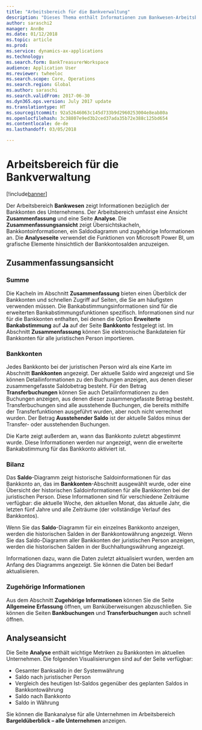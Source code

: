 ```yaml
---
title: "Arbeitsbereich für die Bankverwaltung"
description: "Dieses Thema enthält Informationen zum Bankwesen-Arbeitsbereich. Der Arbeitsbereich zeigt Informationen hinsichtlich der Bankkonten des Unternehmens und enthält eine Zusammenfassungsansicht und eine Analyseseite. Die Zusammenfassungsansicht zeigt Übersichtskacheln, Bankkontoinformationen, ein Saldodiagramm und zugehörige Informationen an. Die Analyseseite verwendet die Funktionen von Microsoft Power BI, um grafische Elemente hinsichtlich der Bankkontosalden anzuzeigen."
author: saraschi2
manager: AnnBe
ms.date: 01/12/2018
ms.topic: article
ms.prod: 
ms.service: dynamics-ax-applications
ms.technology: 
ms.search.form: BankTreasurerWorkspace
audience: Application User
ms.reviewer: twheeloc
ms.search.scope: Core, Operations
ms.search.region: Global
ms.author: saraschi
ms.search.validFrom: 2017-06-30
ms.dyn365.ops.version: July 2017 update
ms.translationtype: HT
ms.sourcegitcommit: 92a52646063c145d733b9d2960253004e8eab80a
ms.openlocfilehash: 3c38807e9ed3b2ced37ada35b72e388c125bd654
ms.contentlocale: de-de
ms.lasthandoff: 03/05/2018

---
```

# <a name="bank-management-workspace"></a>Arbeitsbereich für die Bankverwaltung

[!include[banner](../includes/banner.md)]

Der Arbeitsbereich **Bankwesen** zeigt Informationen bezüglich der Bankkonten des Unternehmens. Der Arbeitsbereich umfasst eine Ansicht **Zusammenfassung** und eine Seite **Analyse**. Die **Zusammenfassungsansicht** zeigt Übersichtskacheln, Bankkontoinformationen, ein Saldodiagramm und zugehörige Informationen an. Die **Analyseseite** verwendet die Funktionen von Microsoft Power BI, um grafische Elemente hinsichtlich der Bankkontosalden anzuzeigen.

## <a name="summary-view"></a>Zusammenfassungsansicht

### <a name="summary"></a>Summe

Die Kacheln im Abschnitt **Zusammenfassung** bieten einen Überblick der Bankkonten und schnellen Zugriff auf Seiten, die Sie am häufigsten verwenden müssen. Die Bankabstimmungsinformationen sind für die erweiterten Bankabstimmungsfunktionen spezifisch. Informationen sind nur für die Bankkonten enthalten, bei denen die Option **Erweiterte Bankabstimmung** auf **Ja** auf der Seite **Bankkonto** festgelegt ist. Im Abschnitt **Zusammenfassung** können Sie elektronische Bankdateien für Bankkonten für alle juristischen Person importieren.

### <a name="bank-accounts"></a>Bankkonten

Jedes Bankkonto bei der juristischen Person wird als eine Karte im Abschnitt **Bankkonten** angezeigt. Der aktuelle Saldo wird angezeigt und Sie können Detailinformationen zu den Buchungen anzeigen, aus denen dieser zusammengefasste Saldobetrag besteht. Für den Betrag **Transferbuchungen** können Sie auch Detailinformationen zu den Buchungen anzeigen, aus denen dieser zusammengefasste Betrag besteht. Transferbuchungen sind alle ausstehende Buchungen, die bereits mithilfe der Transferfunktionen ausgeführt wurden, aber noch nicht verrechnet wurden. Der Betrag **Ausstehender Saldo** ist der aktuelle Saldos minus der Transfer- oder ausstehenden Buchungen.

Die Karte zeigt außerdem an, wann das Bankkonto zuletzt abgestimmt wurde. Diese Informationen werden nur angezeigt, wenn die erweiterte Bankabstimmung für das Bankkonto aktiviert ist.

### <a name="balance"></a>Bilanz

Das **Saldo**-Diagramm zeigt historische Saldoinformationen für das Bankkonto an, das im **Bankkonten**-Abschnitt ausgewählt wurde, oder eine Übersicht der historischen Saldoinformationen für alle Bankkonten bei der juristischen Person. Diese Informationen sind für verschiedene Zeiträume verfügbar: die aktuelle Woche, den aktuellen Monat, das aktuelle Jahr, die letzten fünf Jahre und alle Zeiträume (der vollständige Verlauf des Bankkontos). 

Wenn Sie das **Saldo**-Diagramm für ein einzelnes Bankkonto anzeigen, werden die historischen Salden in der Bankkontowährung angezeigt. Wenn Sie das Saldo-Diagramm aller Bankkonten der juristischen Person anzeigen, werden die historischen Salden in der Buchhaltungswährung angezeigt.

Informationen dazu, wann die Daten zuletzt aktualisiert wurden, werden am Anfang des Diagramms angezeigt. Sie können die Daten bei Bedarf aktualisieren.

### <a name="related-information"></a>Zugehörige Informationen

Aus dem Abschnitt **Zugehörige Informationen** können Sie die Seite **Allgemeine Erfassung** öffnen, um Banküberweisungen abzuschließen. Sie können die Seiten **Bankbuchungen** und **Transferbuchungen** auch schnell öffnen.

## <a name="analytics-view"></a>Analyseansicht

Die Seite **Analyse** enthält wichtige Metriken zu Bankkonten im aktuellen Unternehmen. Die folgenden Visualisierungen sind auf der Seite verfügbar:

-   Gesamter Banksaldo in der Systemwährung
-   Saldo nach juristischer Person
-   Vergleich des heutigen Ist-Saldos gegenüber des geplanten Saldos in Bankkontowährung
-   Saldo nach Bankkonto
-   Saldo in Währung

Sie können die Bankanalyse für alle Unternehmen im Arbeitsbereich **Bargeldüberblick – alle Unternehmen** anzeigen.

